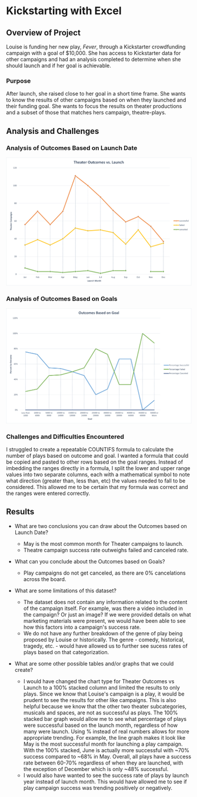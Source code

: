 # Kickstarting with Excel

## Overview of Project
Louise is funding her new play, _Fever_, through a Kickstarter crowdfunding campaign with a goal of $10,000. She has access to Kickstarter data for other campaigns and had an analysis completed to determine when she should launch and if her goal is achievable. 
### Purpose
After launch, she raised close to her goal in a short time frame. She wants to know the results of other campaigns based on when they launched and their funding goal. She wants to focus the results on theater productions and a subset of those that matches hers campaign, theatre-plays.
## Analysis and Challenges

### Analysis of Outcomes Based on Launch Date
![Theater Outcomes vs Launch](/Resources/Theater_Outcomes_vs_Launch.png)

### Analysis of Outcomes Based on Goals
![Outcomes bs Goals](/Resources/Outcomes_vs_Goals.png)

### Challenges and Difficulties Encountered
I struggled to create a repeatable COUNTIFS formula to calculate the number of plays based on outcome and goal. I wanted a formula that could be copied and pasted to other rows based on the goal ranges. Instead of imbedding the ranges directly in a formula, I split the lower and upper range values into two separate columns, each with a mathematical symbol to note what direction (greater than, less than, etc) the values needed to fall to be considered. This allowed me to be certain that my formula was correct and the ranges were entered correctly.

## Results

- What are two conclusions you can draw about the Outcomes based on Launch Date?
    - May is the most common month for Theater campaigns to launch.
    - Theatre campaign success rate outweighs failed and canceled rate.

- What can you conclude about the Outcomes based on Goals?
    - Play campaigns do not get canceled, as there are 0% cancelations across the board.

- What are some limitations of this dataset?
    - The dataset does not contain any information related to the content of the campaign itself. For example, was there a video included in the campaign? Or just an image? If we were provided details on what marketing materials were present, we would have been able to see how this factors into a campaign's success rate.
    - We do not have any further breakdown of the genre of play being proposed by Louise or historically. The genre - comedy, historical, tragedy, etc. - would have allowed us to further see sucess rates of plays based on that categorization.

- What are some other possible tables and/or graphs that we could create?
    - I would have changed the chart type for Theater Outcomes vs Launch to a 100% stacked column and limited the results to only plays. Since we know that Louise's campaign is a play, it would be prudent to see the results for other like campaigns. This is also helpful because we know that the other two theater subcategories, musicals and spaces, are not as successful as plays. The 100% stacked bar graph would allow me to see what percentage of plays were successful based on the launch month, regardless of how many were launch. Using % instead of real numbers allows for more appropriate trending. For example, the line graph makes it look like May is the most successful month for launching a play campaign. With the 100% stacked, June is actually more successful with ~70% success compared to ~68% in May. Overall, all plays have a success rate between 60-70% regardless of when they are launched, with the exception of December which is only ~48% successful.
    - I would also have wanted to see the success rate of plays by launch year instead of launch month. This would have allowed me to see if play campaign success was trending positively or negatively. 
